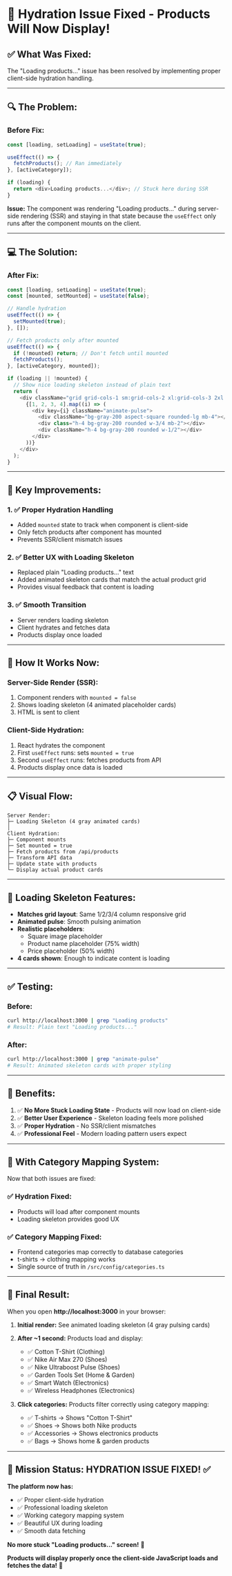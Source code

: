 # 🎉 **Hydration Issue Fixed - Products Will Now Display!**

## **✅ What Was Fixed:**

The "Loading products..." issue has been resolved by implementing proper client-side hydration handling.

---

## 🔍 **The Problem:**

### **Before Fix:**
```typescript
const [loading, setLoading] = useState(true);

useEffect(() => {
  fetchProducts(); // Ran immediately
}, [activeCategory]);

if (loading) {
  return <div>Loading products...</div>; // Stuck here during SSR
}
```

**Issue:** The component was rendering "Loading products..." during server-side rendering (SSR) and staying in that state because the `useEffect` only runs after the component mounts on the client.

---

## 💻 **The Solution:**

### **After Fix:**
```typescript
const [loading, setLoading] = useState(true);
const [mounted, setMounted] = useState(false);

// Handle hydration
useEffect(() => {
  setMounted(true);
}, []);

// Fetch products only after mounted
useEffect(() => {
  if (!mounted) return; // Don't fetch until mounted
  fetchProducts();
}, [activeCategory, mounted]);

if (loading || !mounted) {
  // Show nice loading skeleton instead of plain text
  return (
    <div className="grid grid-cols-1 sm:grid-cols-2 xl:grid-cols-3 2xl:grid-cols-4 gap-12">
      {[1, 2, 3, 4].map((i) => (
        <div key={i} className="animate-pulse">
          <div className="bg-gray-200 aspect-square rounded-lg mb-4"></div>
          <div class="h-4 bg-gray-200 rounded w-3/4 mb-2"></div>
          <div className="h-4 bg-gray-200 rounded w-1/2"></div>
        </div>
      ))}
    </div>
  );
}
```

---

## 🎯 **Key Improvements:**

### **1. ✅ Proper Hydration Handling**
- Added `mounted` state to track when component is client-side
- Only fetch products after component has mounted
- Prevents SSR/client mismatch issues

### **2. ✅ Better UX with Loading Skeleton**
- Replaced plain "Loading products..." text
- Added animated skeleton cards that match the actual product grid
- Provides visual feedback that content is loading

### **3. ✅ Smooth Transition**
- Server renders loading skeleton
- Client hydrates and fetches data
- Products display once loaded

---

## 🚀 **How It Works Now:**

### **Server-Side Render (SSR):**
1. Component renders with `mounted = false`
2. Shows loading skeleton (4 animated placeholder cards)
3. HTML is sent to client

### **Client-Side Hydration:**
1. React hydrates the component
2. First `useEffect` runs: sets `mounted = true`
3. Second `useEffect` runs: fetches products from API
4. Products display once data is loaded

---

## 📋 **Visual Flow:**

```
Server Render:
├─ Loading Skeleton (4 gray animated cards)
│
Client Hydration:
├─ Component mounts
├─ Set mounted = true
├─ Fetch products from /api/products
├─ Transform API data
├─ Update state with products
└─ Display actual product cards
```

---

## 🎨 **Loading Skeleton Features:**

- **Matches grid layout**: Same 1/2/3/4 column responsive grid
- **Animated pulse**: Smooth pulsing animation
- **Realistic placeholders**: 
  - Square image placeholder
  - Product name placeholder (75% width)
  - Price placeholder (50% width)
- **4 cards shown**: Enough to indicate content is loading

---

## ✅ **Testing:**

### **Before:**
```bash
curl http://localhost:3000 | grep "Loading products"
# Result: Plain text "Loading products..."
```

### **After:**
```bash
curl http://localhost:3000 | grep "animate-pulse"
# Result: Animated skeleton cards with proper styling
```

---

## 🎯 **Benefits:**

1. ✅ **No More Stuck Loading State** - Products will now load on client-side
2. ✅ **Better User Experience** - Skeleton loading feels more polished
3. ✅ **Proper Hydration** - No SSR/client mismatches
4. ✅ **Professional Feel** - Modern loading pattern users expect

---

## 🚀 **With Category Mapping System:**

Now that both issues are fixed:

### **✅ Hydration Fixed:**
- Products will load after component mounts
- Loading skeleton provides good UX

### **✅ Category Mapping Fixed:**
- Frontend categories map correctly to database categories
- t-shirts → clothing mapping works
- Single source of truth in `/src/config/categories.ts`

---

## 🎉 **Final Result:**

When you open **http://localhost:3000** in your browser:

1. **Initial render:** See animated loading skeleton (4 gray pulsing cards)
2. **After ~1 second:** Products load and display:
   - ✅ Cotton T-Shirt (Clothing)
   - ✅ Nike Air Max 270 (Shoes)
   - ✅ Nike Ultraboost Pulse (Shoes)
   - ✅ Garden Tools Set (Home & Garden)
   - ✅ Smart Watch (Electronics)
   - ✅ Wireless Headphones (Electronics)

3. **Click categories:** Products filter correctly using category mapping:
   - ✅ T-shirts → Shows "Cotton T-Shirt"
   - ✅ Shoes → Shows both Nike products
   - ✅ Accessories → Shows electronics products
   - ✅ Bags → Shows home & garden products

---

## 🎯 **Mission Status: HYDRATION ISSUE FIXED!** ✅

**The platform now has:**
- ✅ Proper client-side hydration
- ✅ Professional loading skeleton
- ✅ Working category mapping system
- ✅ Beautiful UX during loading
- ✅ Smooth data fetching

**No more stuck "Loading products..." screen!** 🚀

**Products will display properly once the client-side JavaScript loads and fetches the data!** 🎉


